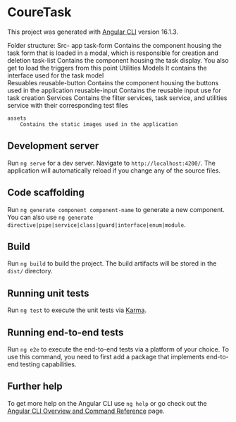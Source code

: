 # CoureTask

This project was generated with [Angular CLI](https://github.com/angular/angular-cli) version 16.1.3.

Folder structure:
Src-
app
task-form
Contains the component housing the task form that is loaded in a modal, which is responsible for creation and deletion
task-list
Contains the component housing the task display. You also get to load the triggers from this point
Utilities
Models
It contains the interface used for the task model  
 Resuables
reusable-button
Contains the component housing the buttons used in the application
reusable-input
Contains the reusable input use for task creation
Services
Contains the filter services, task service, and utilities service with their corresponding test files

    assets
        Contains the static images used in the application

## Development server

Run `ng serve` for a dev server. Navigate to `http://localhost:4200/`. The application will automatically reload if you change any of the source files.

## Code scaffolding

Run `ng generate component component-name` to generate a new component. You can also use `ng generate directive|pipe|service|class|guard|interface|enum|module`.

## Build

Run `ng build` to build the project. The build artifacts will be stored in the `dist/` directory.

## Running unit tests

Run `ng test` to execute the unit tests via [Karma](https://karma-runner.github.io).

## Running end-to-end tests

Run `ng e2e` to execute the end-to-end tests via a platform of your choice. To use this command, you need to first add a package that implements end-to-end testing capabilities.

## Further help

To get more help on the Angular CLI use `ng help` or go check out the [Angular CLI Overview and Command Reference](https://angular.io/cli) page.
